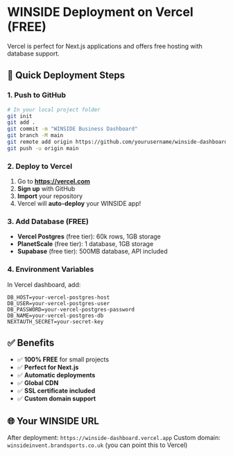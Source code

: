 # WINSIDE Deployment on Vercel (FREE)

Vercel is perfect for Next.js applications and offers free hosting with database support.

## 🚀 Quick Deployment Steps

### 1. Push to GitHub
```bash
# In your local project folder
git init
git add .
git commit -m "WINSIDE Business Dashboard"
git branch -M main
git remote add origin https://github.com/yourusername/winside-dashboard.git
git push -u origin main
```

### 2. Deploy to Vercel
1. Go to **https://vercel.com**
2. **Sign up** with GitHub
3. **Import** your repository
4. Vercel will **auto-deploy** your WINSIDE app!

### 3. Add Database (FREE)
- **Vercel Postgres** (free tier): 60k rows, 1GB storage
- **PlanetScale** (free tier): 1 database, 1GB storage  
- **Supabase** (free tier): 500MB database, API included

### 4. Environment Variables
In Vercel dashboard, add:
```
DB_HOST=your-vercel-postgres-host
DB_USER=your-vercel-postgres-user
DB_PASSWORD=your-vercel-postgres-password
DB_NAME=your-vercel-postgres-db
NEXTAUTH_SECRET=your-secret-key
```

## ✅ Benefits
- ✅ **100% FREE** for small projects
- ✅ **Perfect for Next.js** 
- ✅ **Automatic deployments**
- ✅ **Global CDN**
- ✅ **SSL certificate included**
- ✅ **Custom domain support**

## 🌐 Your WINSIDE URL
After deployment: `https://winside-dashboard.vercel.app`
Custom domain: `winsideinvent.brandsports.co.uk` (you can point this to Vercel)
